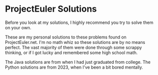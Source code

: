 ProjectEuler Solutions
============

Before you look at my solutions, I highly recommend you try to solve them on your own.

These are my personal solutions to these problems found on ProjectEuler.net. I'm no math whiz so these solutions are by
no means perfect. The vast majority of them were done through some scrappy thinking, or if I got lucky and remembered
some high school math. 

The Java solutions are from when I had just graduated from college.
The Python solutions are from 2023, when I've been a bit bored mentally.
